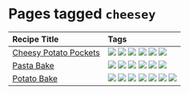 # Pages tagged `cheesey`

|Recipe Title|Tags
|:---|:---|
|[Cheesy Potato Pockets](../recipes/cheesypotatopockets.md)|[![](https://img.shields.io/badge/tag-aussie-25d3f)](../tags/aussie.md) [![](https://img.shields.io/badge/tag-baked-c5d714)](../tags/baked.md) [![](https://img.shields.io/badge/tag-cheesey-603dc8)](../tags/cheesey.md) [![](https://img.shields.io/badge/tag-potato-2ebd3b)](../tags/potato.md) [![](https://img.shields.io/badge/tag-sides-12b63)](../tags/sides.md) [![](https://img.shields.io/badge/tag-vegetarian-473080)](../tags/vegetarian.md)|
|[Pasta Bake](../recipes/pastabake.md)|[![](https://img.shields.io/badge/tag-baked-c5d714)](../tags/baked.md) [![](https://img.shields.io/badge/tag-beef-93e32e)](../tags/beef.md) [![](https://img.shields.io/badge/tag-cheesey-603dc8)](../tags/cheesey.md) [![](https://img.shields.io/badge/tag-dairy-4b9e32)](../tags/dairy.md) [![](https://img.shields.io/badge/tag-pasta-617c8)](../tags/pasta.md) [![](https://img.shields.io/badge/tag-sides-12b63)](../tags/sides.md)|
|[Potato Bake](../recipes/potatobake.md)|[![](https://img.shields.io/badge/tag-baked-c5d714)](../tags/baked.md) [![](https://img.shields.io/badge/tag-cheesey-603dc8)](../tags/cheesey.md) [![](https://img.shields.io/badge/tag-dairy-4b9e32)](../tags/dairy.md) [![](https://img.shields.io/badge/tag-potato-2ebd3b)](../tags/potato.md) [![](https://img.shields.io/badge/tag-savoury-8f457a)](../tags/savoury.md) [![](https://img.shields.io/badge/tag-sides-12b63)](../tags/sides.md) [![](https://img.shields.io/badge/tag-vegetarian-473080)](../tags/vegetarian.md)|